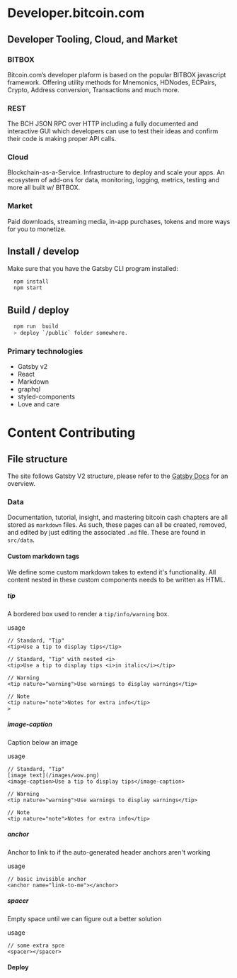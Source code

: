 # Developer.bitcoin.com

## Developer Tooling, Cloud, and Market

### BITBOX

Bitcoin.com’s developer plaform is based on the popular BITBOX javascript framework. Offering utility methods for Mnemonics, HDNodes, ECPairs, Crypto, Address conversion, Transactions and much more.

### REST

The BCH JSON RPC over HTTP including a fully documented and interactive GUI which developers can use to test their ideas and confirm their code is making proper API calls.

### Cloud

Blockchain-as-a-Service. Infrastructure to deploy and scale your apps. An ecosystem of add-ons for data, monitoring, logging, metrics, testing and more all built w/ BITBOX.

### Market

Paid downloads, streaming media, in-app purchases, tokens and more ways for you to monetize.

## Install / develop

Make sure that you have the Gatsby CLI program installed:

```sh
  npm install
  npm start
```

## Build / deploy

```sh
  npm run  build
  > deploy `/public` folder somewhere.
```

### Primary technologies

- Gatsby v2
- React
- Markdown
- graphql
- styled-components
- Love and care

# Content Contributing

## File structure

The site follows Gatsby V2 structure, please refer to the [Gatsby Docs](https://next.gatsbyjs.org/) for an overview.

### Data

Documentation, tutorial, insight, and mastering bitcoin cash chapters are all stored as `markdown` files. As such, these pages can all be created, removed, and edited by just editing the associated `.md` file.
These are found in `src/data`.

#### Custom markdown tags

We define some custom markdown takes to extend it's functionality.
All content nested in these custom components needs to be written as HTML.

##### tip

A bordered box used to render a `tip/info/warning` box.

usage

```
// Standard, "Tip"
<tip>Use a tip to display tips</tip>

// Standard, "Tip" with nested <i>
<tip>Use a tip to display tips <i>in italic</i></tip>

// Warning
<tip nature="warning">Use warnings to display warnings</tip>

// Note
<tip nature="note">Notes for extra info</tip>
>
```

##### image-caption

Caption below an image

usage

```
// Standard, "Tip"
[image text](/images/wow.png)
<image-caption>Use a tip to display tips</image-caption>

// Warning
<tip nature="warning">Use warnings to display warnings</tip>

// Note
<tip nature="note">Notes for extra info</tip>
```

##### anchor

Anchor to link to if the auto-generated header anchors aren't working

usage

```
// basic invisible anchor
<anchor name="link-to-me"></anchor>
```

##### spacer

Empty space until we can figure out a better solution

usage

```
// some extra spce
<spacer></spacer>
```

#### Deploy

